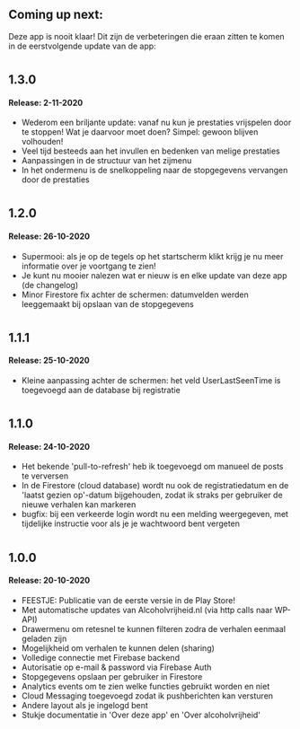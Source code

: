## **Coming up next:**
Deze app is nooit klaar! Dit zijn de verbeteringen die eraan zitten te komen in de eerstvolgende update van de app:

#  
#  
## **1.3.0**
#### Release: 2-11-2020
- Wederom een briljante update: vanaf nu kun je prestaties vrijspelen door te stoppen! Wat je daarvoor moet doen? Simpel: gewoon blijven volhouden!
- Veel tijd besteeds aan het invullen en bedenken van melige prestaties
- Aanpassingen in de structuur van het zijmenu
- In het ondermenu is de snelkoppeling naar de stopgegevens vervangen door de prestaties
#  
#  
## **1.2.0**
#### Release: 26-10-2020
- Supermooi: als je op de tegels op het startscherm klikt krijg je nu meer informatie over je voortgang te zien!
- Je kunt nu mooier nalezen wat er nieuw is en elke update van deze app (de changelog)
- Minor Firestore fix achter de schermen: datumvelden werden leeggemaakt bij opslaan van de stopgegevens
#  
#  
## **1.1.1**
#### Release: 25-10-2020
- Kleine aanpassing achter de schermen: het veld UserLastSeenTime is toegevoegd aan de database bij registratie
#  
#  
## **1.1.0**
#### Release: 24-10-2020
- Het bekende 'pull-to-refresh' heb ik toegevoegd om manueel de posts te verversen
- In de Firestore (cloud database) wordt nu ook de registratiedatum en de 'laatst gezien op'-datum bijgehouden, zodat ik straks per gebruiker de nieuwe verhalen kan markeren
- bugfix: bij een verkeerde login wordt nu een melding weergegeven, met tijdelijke instructie voor als je je wachtwoord bent vergeten
#  
#  
## **1.0.0**
#### Release: 20-10-2020
- FEESTJE: Publicatie van de eerste versie in de Play Store!
- Met automatische updates van Alcoholvrijheid.nl (via http calls naar WP-API)
- Drawermenu om retesnel te kunnen filteren zodra de verhalen eenmaal geladen zijn
- Mogelijkheid om verhalen te kunnen delen (sharing)
- Volledige connectie met Firebase backend
- Autorisatie op e-mail & password via Firebase Auth
- Stopgegevens opslaan per gebruiker in Firestore
- Analytics events om te zien welke functies gebruikt worden en niet
- Cloud Messaging toegevoegd zodat ik pushberichten kan versturen
- Andere layout als je ingelogd bent
- Stukje documentatie in 'Over deze app' en 'Over alcoholvrijheid'
